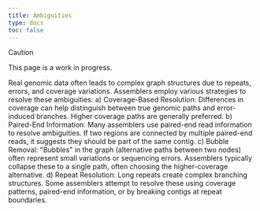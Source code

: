 ```yaml
---
title: Ambiguities
type: docs
toc: false
---
```



> [!CAUTION]
> 
> This page is a work in progress.

Real genomic data often leads to complex graph structures due to repeats, errors, and coverage variations. Assemblers employ various strategies to resolve these ambiguities:
a) Coverage-Based Resolution: Differences in coverage can help distinguish between true genomic paths and error-induced branches. Higher coverage paths are generally preferred.
b) Paired-End Information: Many assemblers use paired-end read information to resolve ambiguities. If two regions are connected by multiple paired-end reads, it suggests they should be part of the same contig.
c) Bubble Removal: "Bubbles" in the graph (alternative paths between two nodes) often represent small variations or sequencing errors. Assemblers typically collapse these to a single path, often choosing the higher-coverage alternative.
d) Repeat Resolution: Long repeats create complex branching structures. Some assemblers attempt to resolve these using coverage patterns, paired-end information, or by breaking contigs at repeat boundaries.

<!-- REFERENCES -->
